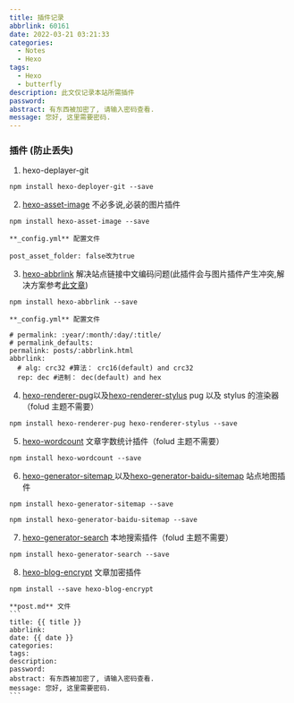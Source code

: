 ```yaml
---
title: 插件记录
abbrlink: 60161
date: 2022-03-21 03:21:33
categories:
  - Notes
  - Hexo
tags:
  - Hexo
  - butterfly
description: 此文仅记录本站所需插件
password:
abstract: 有东西被加密了, 请输入密码查看.
message: 您好, 这里需要密码.
---
```


### 插件 (防止丢失)

1. hexo-deplayer-git

```
npm install hexo-deployer-git --save
```

2. [hexo-asset-image](https://github.com/xcodebuild/hexo-asset-image)
   不必多说,必装的图片插件

```
npm install hexo-asset-image --save
```

    **_config.yml** 配置文件

```
post_asset_folder: false改为true
```

3. [hexo-abbrlink](https://github.com/rozbo/hexo-abbrlink)
   解决站点链接中文编码问题(此插件会与图片插件产生冲突,解决方案参考[此文章](https://imgod.me/posts/55.html))

```
npm install hexo-abbrlink --save
```

    **_config.yml** 配置文件

```
# permalink: :year/:month/:day/:title/
# permalink_defaults:
permalink: posts/:abbrlink.html
abbrlink:
  # alg: crc32 #算法： crc16(default) and crc32
  rep: dec #进制： dec(default) and hex
```

4. [hexo-renderer-pug](https://github.com/hexojs/hexo-renderer-pug)以及[hexo-renderer-stylus](https://github.com/hexojs/hexo-renderer-stylus)
   pug 以及 stylus 的渲染器（folud 主题不需要）

```
npm install hexo-renderer-pug hexo-renderer-stylus --save
```

5. [hexo-wordcount](https://github.com/willin/hexo-wordcount)
   文章字数统计插件（folud 主题不需要）

```
npm install hexo-wordcount --save
```

6. [hexo-generator-sitemap
   ](https://github.com/hexojs/hexo-generator-sitemap)以及[hexo-generator-baidu-sitemap](https://github.com/coneycode/hexo-generator-baidu-sitemap)
   站点地图插件

```
npm install hexo-generator-sitemap --save
```

```
npm install hexo-generator-baidu-sitemap --save
```

7. [hexo-generator-search](https://github.com/wzpan/hexo-generator-search)
   本地搜索插件（folud 主题不需要）

```
npm install hexo-generator-search --save
```

8. [hexo-blog-encrypt](https://github.com/D0n9X1n/hexo-blog-encrypt)
   文章加密插件

```
npm install --save hexo-blog-encrypt
```

    **post.md** 文件
    ```
    title: {{ title }}
    abbrlink:
    date: {{ date }}
    categories:
    tags:
    description:
    password:
    abstract: 有东西被加密了, 请输入密码查看.
    message: 您好, 这里需要密码.
    ```
